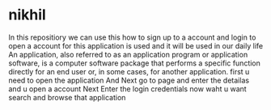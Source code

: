 # nikhil
In this repositiory we can use this how to sign up to a account and login to open a account for this application is used and it will be used in our daily life  An application, also referred to as an application program or application software, is a computer software package that performs a specific function directly for an end user or, in some cases, for another application. first u need to open the application And Next go to page and enter the detailas and u open a account Next Enter the login credentials  now waht u want search and browse that application
